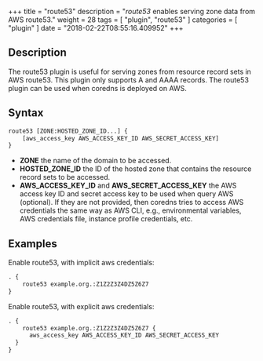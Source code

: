 +++
title = "route53"
description = "*route53* enables serving zone data from AWS route53."
weight = 28
tags = [ "plugin", "route53" ]
categories = [ "plugin" ]
date = "2018-02-22T08:55:16.409952"
+++

## Description

The route53 plugin is useful for serving zones from resource record sets in AWS route53.
This plugin only supports A and AAAA records. The route53 plugin can be used when
coredns is deployed on AWS.

## Syntax

~~~ txt
route53 [ZONE:HOSTED_ZONE_ID...] {
    [aws_access_key AWS_ACCESS_KEY_ID AWS_SECRET_ACCESS_KEY]
}
~~~

* **ZONE** the name of the domain to be accessed.
* **HOSTED_ZONE_ID** the ID of the hosted zone that contains the resource record sets to be accessed.
* **AWS_ACCESS_KEY_ID** and **AWS_SECRET_ACCESS_KEY** the AWS access key ID and secret access key
   to be used when query AWS (optional).  If they are not provided, then coredns tries to access
   AWS credentials the same way as AWS CLI, e.g., environmental variables, AWS credentials file,
   instance profile credentials, etc.

## Examples

Enable route53, with implicit aws credentials:

~~~ txt
. {
    route53 example.org.:Z1Z2Z3Z4DZ5Z6Z7
}
~~~

Enable route53, with explicit aws credentials:

~~~ txt
. {
    route53 example.org.:Z1Z2Z3Z4DZ5Z6Z7 {
      aws_access_key AWS_ACCESS_KEY_ID AWS_SECRET_ACCESS_KEY
  }
}
~~~
